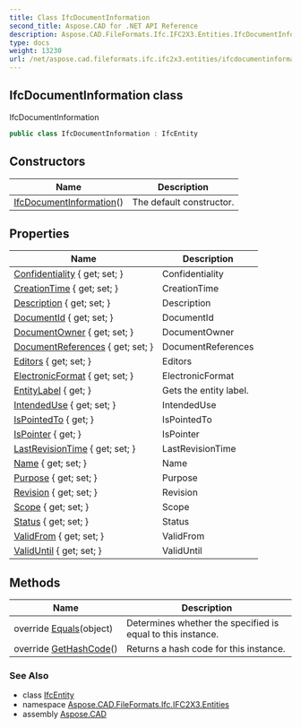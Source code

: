```yaml
---
title: Class IfcDocumentInformation
second_title: Aspose.CAD for .NET API Reference
description: Aspose.CAD.FileFormats.Ifc.IFC2X3.Entities.IfcDocumentInformation class. IfcDocumentInformation
type: docs
weight: 13230
url: /net/aspose.cad.fileformats.ifc.ifc2x3.entities/ifcdocumentinformation/
---
```

## IfcDocumentInformation class

IfcDocumentInformation

```csharp
public class IfcDocumentInformation : IfcEntity
```

## Constructors

| Name | Description |
| --- | --- |
| [IfcDocumentInformation](ifcdocumentinformation/)() | The default constructor. |

## Properties

| Name | Description |
| --- | --- |
| [Confidentiality](../../aspose.cad.fileformats.ifc.ifc2x3.entities/ifcdocumentinformation/confidentiality/) { get; set; } | Confidentiality |
| [CreationTime](../../aspose.cad.fileformats.ifc.ifc2x3.entities/ifcdocumentinformation/creationtime/) { get; set; } | CreationTime |
| [Description](../../aspose.cad.fileformats.ifc.ifc2x3.entities/ifcdocumentinformation/description/) { get; set; } | Description |
| [DocumentId](../../aspose.cad.fileformats.ifc.ifc2x3.entities/ifcdocumentinformation/documentid/) { get; set; } | DocumentId |
| [DocumentOwner](../../aspose.cad.fileformats.ifc.ifc2x3.entities/ifcdocumentinformation/documentowner/) { get; set; } | DocumentOwner |
| [DocumentReferences](../../aspose.cad.fileformats.ifc.ifc2x3.entities/ifcdocumentinformation/documentreferences/) { get; set; } | DocumentReferences |
| [Editors](../../aspose.cad.fileformats.ifc.ifc2x3.entities/ifcdocumentinformation/editors/) { get; set; } | Editors |
| [ElectronicFormat](../../aspose.cad.fileformats.ifc.ifc2x3.entities/ifcdocumentinformation/electronicformat/) { get; set; } | ElectronicFormat |
| [EntityLabel](../../aspose.cad.fileformats.ifc/ifcentity/entitylabel/) { get; } | Gets the entity label. |
| [IntendedUse](../../aspose.cad.fileformats.ifc.ifc2x3.entities/ifcdocumentinformation/intendeduse/) { get; set; } | IntendedUse |
| [IsPointedTo](../../aspose.cad.fileformats.ifc.ifc2x3.entities/ifcdocumentinformation/ispointedto/) { get; } | IsPointedTo |
| [IsPointer](../../aspose.cad.fileformats.ifc.ifc2x3.entities/ifcdocumentinformation/ispointer/) { get; } | IsPointer |
| [LastRevisionTime](../../aspose.cad.fileformats.ifc.ifc2x3.entities/ifcdocumentinformation/lastrevisiontime/) { get; set; } | LastRevisionTime |
| [Name](../../aspose.cad.fileformats.ifc.ifc2x3.entities/ifcdocumentinformation/name/) { get; set; } | Name |
| [Purpose](../../aspose.cad.fileformats.ifc.ifc2x3.entities/ifcdocumentinformation/purpose/) { get; set; } | Purpose |
| [Revision](../../aspose.cad.fileformats.ifc.ifc2x3.entities/ifcdocumentinformation/revision/) { get; set; } | Revision |
| [Scope](../../aspose.cad.fileformats.ifc.ifc2x3.entities/ifcdocumentinformation/scope/) { get; set; } | Scope |
| [Status](../../aspose.cad.fileformats.ifc.ifc2x3.entities/ifcdocumentinformation/status/) { get; set; } | Status |
| [ValidFrom](../../aspose.cad.fileformats.ifc.ifc2x3.entities/ifcdocumentinformation/validfrom/) { get; set; } | ValidFrom |
| [ValidUntil](../../aspose.cad.fileformats.ifc.ifc2x3.entities/ifcdocumentinformation/validuntil/) { get; set; } | ValidUntil |

## Methods

| Name | Description |
| --- | --- |
| override [Equals](../../aspose.cad.fileformats.ifc/ifcentity/equals/)(object) | Determines whether the specified is equal to this instance. |
| override [GetHashCode](../../aspose.cad.fileformats.ifc/ifcentity/gethashcode/)() | Returns a hash code for this instance. |

### See Also

* class [IfcEntity](../../aspose.cad.fileformats.ifc/ifcentity/)
* namespace [Aspose.CAD.FileFormats.Ifc.IFC2X3.Entities](../../aspose.cad.fileformats.ifc.ifc2x3.entities/)
* assembly [Aspose.CAD](../../)


